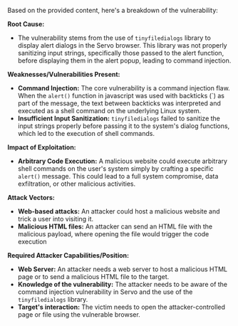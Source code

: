 Based on the provided content, here's a breakdown of the vulnerability:

**Root Cause:**

- The vulnerability stems from the use of `tinyfiledialogs` library to display alert dialogs in the Servo browser. This library was not properly sanitizing input strings, specifically those passed to the alert function, before displaying them in the alert popup, leading to command injection.

**Weaknesses/Vulnerabilities Present:**

- **Command Injection:** The core vulnerability is a command injection flaw. When the `alert()` function in javascript was used with backticks (`) as part of the message, the text between backticks was interpreted and executed as a shell command on the underlying Linux system.
- **Insufficient Input Sanitization:** `tinyfiledialogs` failed to sanitize the input strings properly before passing it to the system's dialog functions, which led to the execution of shell commands.

**Impact of Exploitation:**

- **Arbitrary Code Execution:** A malicious website could execute arbitrary shell commands on the user's system simply by crafting a specific `alert()` message. This could lead to a full system compromise, data exfiltration, or other malicious activities.

**Attack Vectors:**

- **Web-based attacks:** An attacker could host a malicious website and trick a user into visiting it.
- **Malicious HTML files:** An attacker can send an HTML file with the malicious payload, where opening the file would trigger the code execution

**Required Attacker Capabilities/Position:**

- **Web Server:** An attacker needs a web server to host a malicious HTML page or to send a malicious HTML file to the target.
- **Knowledge of the vulnerability:** The attacker needs to be aware of the command injection vulnerability in Servo and the use of the `tinyfiledialogs` library.
- **Target's interaction:** The victim needs to open the attacker-controlled page or file using the vulnerable browser.